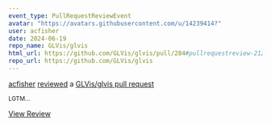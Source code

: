 ```yaml
---
event_type: PullRequestReviewEvent
avatar: "https://avatars.githubusercontent.com/u/14239414?"
user: acfisher
date: 2024-06-19
repo_name: GLVis/glvis
html_url: https://github.com/GLVis/glvis/pull/284#pullrequestreview-2126939988
repo_url: https://github.com/GLVis/glvis
---
```


<a href='https://github.com/acfisher' target='_blank'>acfisher</a> <a href='https://github.com/GLVis/glvis/pull/284#pullrequestreview-2126939988' target='_blank'>reviewed</a> a <a href='https://github.com/GLVis/glvis/pull/284' target='_blank'>GLVis/glvis pull request</a>

<small>LGTM...</small>

<a href='https://github.com/GLVis/glvis/pull/284#pullrequestreview-2126939988' target='_blank'>View Review</a>